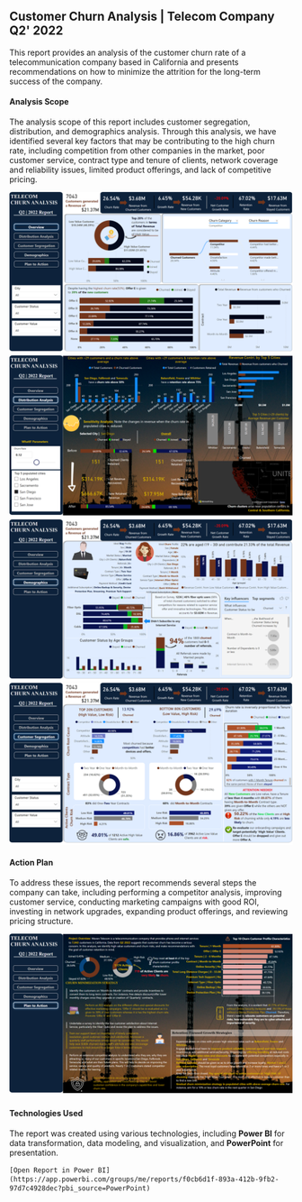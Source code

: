 <html>
<body>
      <h2>Customer Churn Analysis | Telecom Company Q2' 2022</h2>
      <p>This report provides an analysis of the customer churn rate of a telecommunication 
	  company based in California and presents recommendations on how to minimize the attrition 
	  for the long-term success of the company.</p>
      <h4>Analysis Scope</h4>
      <p>The analysis scope of this report includes customer segregation, distribution, and 
	  demographics analysis. Through this analysis, we have identified several key factors 
	  that may be contributing to the high churn rate, including competition from other companies 
	  in the market, poor customer service, contract type and tenure of clients, network coverage 
	  and reliability issues, limited product offerings, and lack of competitive pricing.</p>
	  <img src="https://github.com/mulongocheloti/Churn-Analysis/blob/main/Snaps/2.%20Overview.png", alt="Overview">
	  <img src="https://github.com/mulongocheloti/Churn-Analysis/blob/main/Snaps/3.%20Distribution%20Analysis.png", alt="Distribution Analysis">
	  <img src="https://github.com/mulongocheloti/Churn-Analysis/blob/main/Snaps/5.%20Demographics.png", alt="Demographics Analysis">
	  <img src="https://github.com/mulongocheloti/Churn-Analysis/blob/main/Snaps/4.%20Customer%20Segregation.png", alt="Customer Segregation">
      <h4>Action Plan</h4>
	<p>To address these issues, the report recommends several steps the company can take, including 
	performing a competitor analysis, improving customer service, conducting marketing campaigns with 
	good ROI, investing in network upgrades, expanding product offerings, and reviewing pricing structure.</p>
	<img src="https://github.com/mulongocheloti/Churn-Analysis/blob/main/Snaps/6.%20Plan%20to%20Action.png", alt="Plan to Action">
	<h4>Technologies Used</h4>
    <p>The report was created using various technologies, including <b>Power BI</b> for data transformation, 
	data modeling, and visualization, and <b>PowerPoint</b> for presentation.</p>

    [Open Report in Power BI](https://app.powerbi.com/groups/me/reports/f0cb6d1f-893a-412b-9fb2-97d7c4928dec?pbi_source=PowerPoint)
	
</body>
</html>
